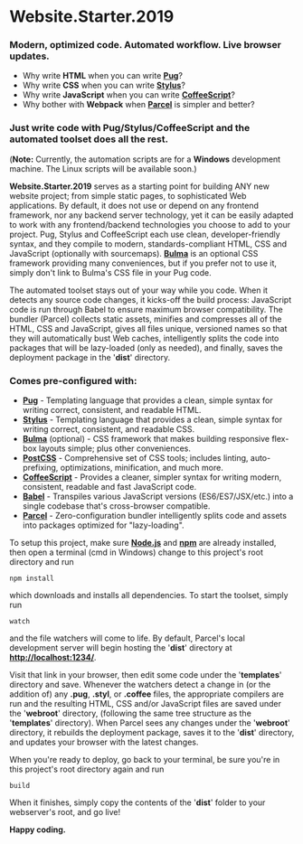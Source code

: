 # Website.Starter.2019
### Modern, optimized code. Automated workflow. Live browser updates. 

- Why write **HTML** when you can write **[Pug](https://github.com/pugjs/pug/)**?
- Why write **CSS** when you can write **[Stylus](http://stylus-lang.com/)**?
- Why write **JavaScript** when you can write **[CoffeeScript](https://coffeescript.org/)**?
- Why bother with **Webpack** when **[Parcel](https://parceljs.org/)** is simpler and better?

### Just write code with Pug/Stylus/CoffeeScript and the automated toolset does all the rest.

(**Note:** Currently, the automation scripts are for a **Windows** development machine. The Linux scripts will be available soon.)

**Website.Starter.2019** serves as a starting point for building ANY new website project; from simple static pages, to sophisticated Web applications. By default, it does not use or depend on any frontend framework, nor any backend server technology, yet it can be easily adapted to work with any frontend/backend technologies you choose to add to your project. Pug, Stylus and CoffeeScript each use clean, developer-friendly syntax, and they compile to modern, standards-compliant HTML, CSS and JavaScript (optionally with sourcemaps). **[Bulma](https://bulma.io/)** is an optional CSS framework providing many conveniences, but if you prefer not to use it, simply don't link to Bulma's CSS file in your Pug code.

The automated toolset stays out of your way while you code. When it detects any source code changes, it kicks-off the build process: JavaScript code is run through Babel to ensure maximum browser compatibility. The bundler (Parcel) collects static assets, minifies and compresses all of the HTML, CSS and JavaScript, gives all files unique, versioned names so that they will automatically bust Web caches, intelligently splits the code into packages that will be lazy-loaded (only as needed), and finally, saves the deployment package in the '**dist**' directory.

### Comes pre-configured with:

* **[Pug](https://github.com/pugjs/pug/)** - Templating language that provides a clean, simple syntax for writing correct, consistent, and readable HTML.
* **[Stylus](http://stylus-lang.com/)** - Templating language that provides a clean, simple syntax for writing correct, consistent, and readable CSS.
* **[Bulma](https://bulma.io/)** (optional) - CSS framework that makes building responsive flex-box layouts simple; plus other conveniences.
* **[PostCSS](https://postcss.org/)** - Comprehensive set of CSS tools; includes linting, auto-prefixing, optimizations, minification, and much more.
* **[CoffeeScript](https://coffeescript.org/)** - Provides a cleaner, simpler syntax for writing modern, consistent, readable and fast JavaScript code.
* **[Babel](https://babeljs.io/)** - Transpiles various JavaScript versions (ES6/ES7/JSX/etc.) into a single codebase that's cross-browser compatible.
* **[Parcel](https://parceljs.org/)** - Zero-configuration bundler intelligently splits code and assets into packages optimized for "lazy-loading".

To setup this project, make sure **[Node.js](https://nodejs.org/)** and **[npm](https://www.npmjs.com/)** are already installed, then open a terminal (cmd in Windows) change to this project's root directory and run

`npm install`

which downloads and installs all dependencies. To start the toolset, simply run

`watch`

and the file watchers will come to life. By default, Parcel's local development server will begin hosting the '**dist**' directory at **[http://localhost:1234/](http://localhost:1234/)**.

Visit that link in your browser, then edit some code under the '**templates**' directory and save. Whenever the watchers detect a change in (or the addition of) any **.pug**, **.styl**, or **.coffee** files, the appropriate compilers are run and the resulting HTML, CSS and/or JavaScript files are saved under the '**webroot**' directory, (following the same tree structure as the '**templates**' directory). When Parcel sees any changes under the '**webroot**' directory, it rebuilds the deployment package, saves it to the '**dist**' directory, and updates your browser with the latest changes.

When you're ready to deploy, go back to your terminal, be sure you're in this project's root directory again and run

`build`

When it finishes, simply copy the contents of the '**dist**' folder to your webserver's root, and go live!

**Happy coding.**
